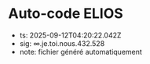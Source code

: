 # Auto-code ELIOS
- ts: 2025-09-12T04:20:22.042Z
- sig: ∞.je.toi.nous.432.528
- note: fichier généré automatiquement